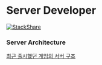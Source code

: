 # Server Developer

[![StackShare](http://img.shields.io/badge/tech-stack-0690fa.svg?style=flat)](https://stackshare.io/ice2732/my-stack)

### Server Architecture

[최근 출시했던 게임의 서버 구조](https://github.com/ice2732/Server/tree/master/architecture)


